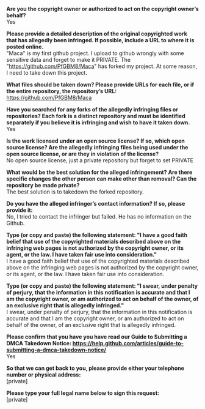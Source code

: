 **Are you the copyright owner or authorized to act on the copyright owner’s behalf?**   
Yes

**Please provide a detailed description of the original copyrighted work that has allegedly been infringed. If possible, include a URL to where it is posted online.**   
"Maca" is my first github project. I upload to github wrongly with some sensitive data and forget to make it PRIVATE. The "https://github.com/PfGBM8/Maca" has forked my project. At some reason, I need to take down this project.

**What files should be taken down? Please provide URLs for each file, or if the entire repository, the repository’s URL:**   
https://github.com/PfGBM8/Maca

**Have you searched for any forks of the allegedly infringing files or repositories? Each fork is a distinct repository and must be identified separately if you believe it is infringing and wish to have it taken down.**   
Yes

**Is the work licensed under an open source license? If so, which open source license? Are the allegedly infringing files being used under the open source license, or are they in violation of the license?**   
No open source license, just a private repository but forget to set PRIVATE

**What would be the best solution for the alleged infringement? Are there specific changes the other person can make other than removal? Can the repository be made private?**   
The best solution is to takedown the forked repository.

**Do you have the alleged infringer’s contact information? If so, please provide it:**   
No, I tried to contact the infringer but failed. He has no information on the Github.

**Type (or copy and paste) the following statement: "I have a good faith belief that use of the copyrighted materials described above on the infringing web pages is not authorized by the copyright owner, or its agent, or the law. I have taken fair use into consideration."**   
I have a good faith belief that use of the copyrighted materials described above on the infringing web pages is not authorized by the copyright owner, or its agent, or the law. I have taken fair use into consideration.

**Type (or copy and paste) the following statement: "I swear, under penalty of perjury, that the information in this notification is accurate and that I am the copyright owner, or am authorized to act on behalf of the owner, of an exclusive right that is allegedly infringed."**   
I swear, under penalty of perjury, that the information in this notification is accurate and that I am the copyright owner, or am authorized to act on behalf of the owner, of an exclusive right that is allegedly infringed.

**Please confirm that you have you have read our Guide to Submitting a DMCA Takedown Notice: https://help.github.com/articles/guide-to-submitting-a-dmca-takedown-notice/**   
Yes

**So that we can get back to you, please provide either your telephone number or physical address:**   
[private]

**Please type your full legal name below to sign this request:**   
[private]
